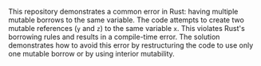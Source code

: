 This repository demonstrates a common error in Rust: having multiple mutable borrows to the same variable.  The code attempts to create two mutable references (`y` and `z`) to the same variable `x`.  This violates Rust's borrowing rules and results in a compile-time error. The solution demonstrates how to avoid this error by restructuring the code to use only one mutable borrow or by using interior mutability.